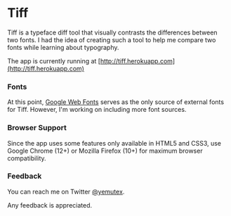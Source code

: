 # Tiff

Tiff is a typeface diff tool that visually contrasts the differences between two 
fonts. I had the idea of creating such a tool to help me compare two fonts while
learning about typography.

The app is currently running at [http://tiff.herokuapp.com](http://tiff.herokuapp.com)

### Fonts

At this point, [Google Web Fonts](http://www.google.com/fonts) serves as the only
source of external fonts for Tiff. However, I'm working on including more font
sources.

### Browser Support

Since the app uses some features only available in HTML5 and CSS3, use Google Chrome 
(12+) or Mozilla Firefox (10+) for maximum browser compatibility.

### Feedback

You can reach me on Twitter [@yemutex](https://twitter.com/yemutex).

Any feedback is appreciated.

